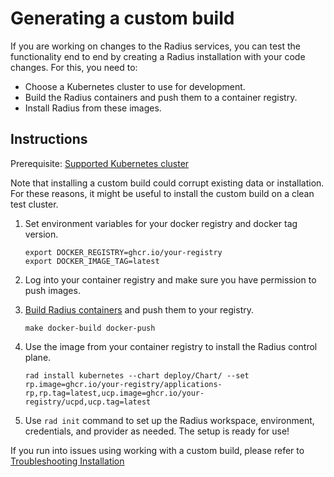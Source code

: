 # Generating a custom build

If you are working on changes to the Radius services, you can test the functionality end to end 
by creating a Radius installation with your code changes. For this, you need to:
	
- Choose a Kubernetes cluster to use for development.
- Build the Radius containers and push them to a container registry. 
- Install Radius from these images.

## Instructions

Prerequisite: [Supported Kubernetes cluster](https://docs.radapp.dev/operations/platforms/kubernetes-platform/supported-clusters/)

Note that installing a custom build could corrupt existing data or installation. For these reasons, it might be useful to install the custom build on a clean test cluster.  


1. Set environment variables for your docker registry and docker tag version. 
    ```
    export DOCKER_REGISTRY=ghcr.io/your-registry
    export DOCKER_IMAGE_TAG=latest
    ```

2. Log into your container registry and make sure you have permission to push images.

3. [Build Radius containers]( ../../contributing-code/contributing-code-building/README.md#building-containers) and push them to your registry. 
    ```
    make docker-build docker-push
    ```

4. Use the image from your container registry to install the Radius control plane.
    ```
    rad install kubernetes --chart deploy/Chart/ --set rp.image=ghcr.io/your-registry/applications-rp,rp.tag=latest,ucp.image=ghcr.io/your-registry/ucpd,ucp.tag=latest
    ```

5. Use `rad init` command to set up the Radius workspace, environment, credentials, and provider as needed.
The setup is ready for use!

If you run into issues using working with a custom build, please refer to [Troubleshooting Installation](./troubleshooting-installation.md)